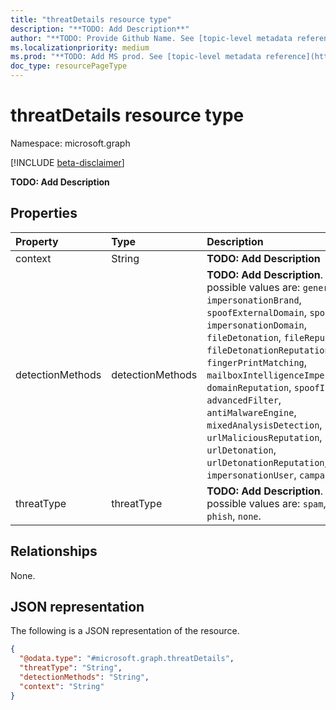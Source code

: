 ```yaml
---
title: "threatDetails resource type"
description: "**TODO: Add Description**"
author: "**TODO: Provide Github Name. See [topic-level metadata reference](https://msgo.azurewebsites.net/add/document/guidelines/metadata.html#topic-level-metadata)**"
ms.localizationpriority: medium
ms.prod: "**TODO: Add MS prod. See [topic-level metadata reference](https://msgo.azurewebsites.net/add/document/guidelines/metadata.html#topic-level-metadata)**"
doc_type: resourcePageType
---
```


# threatDetails resource type

Namespace: microsoft.graph

[!INCLUDE [beta-disclaimer](../../includes/beta-disclaimer.md)]

**TODO: Add Description**

## Properties
|Property|Type|Description|
|:---|:---|:---|
|context|String|**TODO: Add Description**|
|detectionMethods|detectionMethods|**TODO: Add Description**. The possible values are: `generalFilter`, `impersonationBrand`, `spoofExternalDomain`, `spoofDmarc`, `impersonationDomain`, `fileDetonation`, `fileReputation`, `fileDetonationReputation`, `fingerPrintMatching`, `mailboxIntelligenceImpersonation`, `domainReputation`, `spoofIntraOrg`, `advancedFilter`, `antiMalwareEngine`, `mixedAnalysisDetection`, `urlMaliciousReputation`, `urlDetonation`, `urlDetonationReputation`, `impersonationUser`, `campaign`.|
|threatType|threatType|**TODO: Add Description**. The possible values are: `spam`, `malware`, `phish`, `none`.|

## Relationships
None.

## JSON representation
The following is a JSON representation of the resource.
<!-- {
  "blockType": "resource",
  "@odata.type": "microsoft.graph.threatDetails"
}
-->
``` json
{
  "@odata.type": "#microsoft.graph.threatDetails",
  "threatType": "String",
  "detectionMethods": "String",
  "context": "String"
}
```

